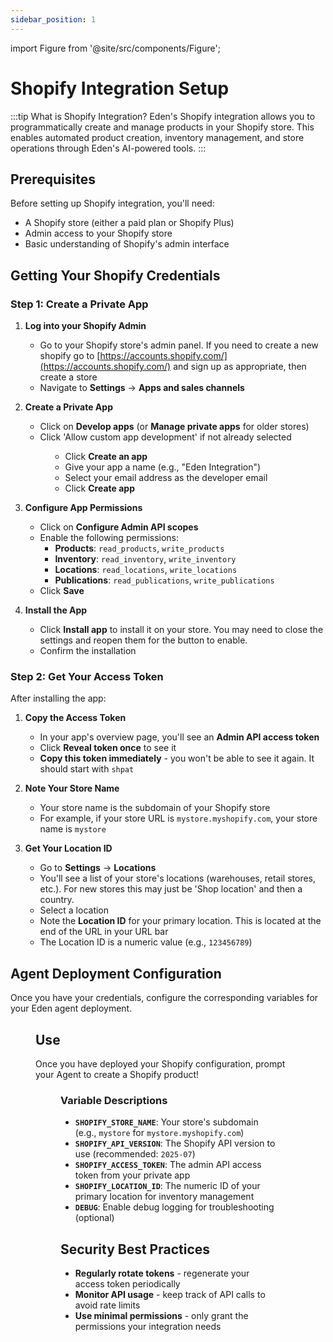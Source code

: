 ```yaml
---
sidebar_position: 1
---
```


import Figure from '@site/src/components/Figure';

# Shopify Integration Setup

:::tip What is Shopify Integration?
Eden's Shopify integration allows you to programmatically create and manage products in your Shopify store. This enables automated product creation, inventory management, and store operations through Eden's AI-powered tools.
:::

## Prerequisites

Before setting up Shopify integration, you'll need:

- A Shopify store (either a paid plan or Shopify Plus)
- Admin access to your Shopify store
- Basic understanding of Shopify's admin interface

## Getting Your Shopify Credentials

### Step 1: Create a Private App

1. **Log into your Shopify Admin**

   - Go to your Shopify store's admin panel. If you need to create a new shopify go to [https://accounts.shopify.com/](https://accounts.shopify.com/) and sign up as appropriate, then create a store
   - Navigate to **Settings** → **Apps and sales channels**

2. **Create a Private App**

   - Click on **Develop apps** (or **Manage private apps** for older stores)
   - Click 'Allow custom app development' if not already selected

   <Figure src="/img/shopify/app-dev.jpg" caption="Allow custom app development" width="50%" />

   - Click **Create an app**
   - Give your app a name (e.g., "Eden Integration")
   - Select your email address as the developer email
   - Click **Create app**

3. **Configure App Permissions**

   - Click on **Configure Admin API scopes**
   - Enable the following permissions:
     - **Products**: `read_products`, `write_products`
     - **Inventory**: `read_inventory`, `write_inventory`
     - **Locations**: `read_locations`, `write_locations`
     - **Publications**: `read_publications`, `write_publications`
   - Click **Save**

4. **Install the App**
   - Click **Install app** to install it on your store. You may need to close the settings and reopen them for the button to enable.
   - Confirm the installation

### Step 2: Get Your Access Token

After installing the app:

1. **Copy the Access Token**

   - In your app's overview page, you'll see an **Admin API access token**
   - Click **Reveal token once** to see it
   - **Copy this token immediately** - you won't be able to see it again. It should start with `shpat`

2. **Note Your Store Name**

   - Your store name is the subdomain of your Shopify store
   - For example, if your store URL is `mystore.myshopify.com`, your store name is `mystore`

   <Figure src="/img/shopify/store-name.png" caption="Store name is pvw15i-8p" width="50%" />

3. **Get Your Location ID**

   - Go to **Settings** → **Locations**
   - You'll see a list of your store's locations (warehouses, retail stores, etc.). For new stores this may just be 'Shop location' and then a country.
   - Select a location
   - Note the **Location ID** for your primary location. This is located at the end of the URL in your URL bar
   - The Location ID is a numeric value (e.g., `123456789`)

   <Figure src="/img/shopify/store-location.png" caption="Store location is 79431860420" width="50%" />

## Agent Deployment Configuration

Once you have your credentials, configure the corresponding variables for your Eden agent deployment.

   <Figure src="/img/shopify/agent-deployment.png" caption="Configure name / API token / location ID for your store" width="75%" />

## Use

Once you have deployed your Shopify configuration, prompt your Agent to create a Shopify product!

   <Figure src="/img/shopify/product.png" caption="Creating a product on Shopify" width="50%" />

### Variable Descriptions

- **`SHOPIFY_STORE_NAME`**: Your store's subdomain (e.g., `mystore` for `mystore.myshopify.com`)
- **`SHOPIFY_API_VERSION`**: The Shopify API version to use (recommended: `2025-07`)
- **`SHOPIFY_ACCESS_TOKEN`**: The admin API access token from your private app
- **`SHOPIFY_LOCATION_ID`**: The numeric ID of your primary location for inventory management
- **`DEBUG`**: Enable debug logging for troubleshooting (optional)

## Security Best Practices

- **Regularly rotate tokens** - regenerate your access token periodically
- **Monitor API usage** - keep track of API calls to avoid rate limits
- **Use minimal permissions** - only grant the permissions your integration needs
